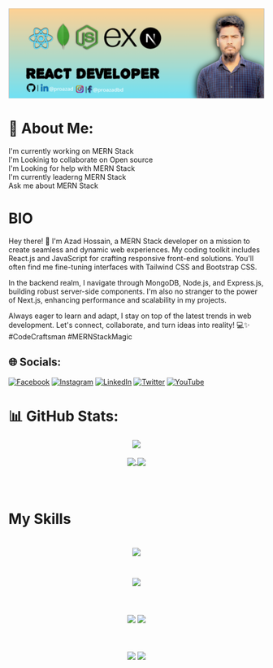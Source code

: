 <img src="./Screenshot_5.png">

# 💫 About Me:

I'm currently working on MERN Stack<br>I'm Lookinig to collaborate on Open source<br>I'm Looking for help with MERN Stack<br>I'm currently leaderng MERN Stack<br>Ask me about MERN Stack

# BIO

Hey there! 👋 I'm Azad Hossain, a MERN Stack developer on a mission to create seamless and dynamic web experiences. My coding toolkit includes React.js and JavaScript for crafting responsive front-end solutions. You'll often find me fine-tuning interfaces with Tailwind CSS and Bootstrap CSS.

In the backend realm, I navigate through MongoDB, Node.js, and Express.js, building robust server-side components. I'm also no stranger to the power of Next.js, enhancing performance and scalability in my projects.

Always eager to learn and adapt, I stay on top of the latest trends in web development. Let's connect, collaborate, and turn ideas into reality! 💻✨ #CodeCraftsman #MERNStackMagic

## 🌐 Socials:

[![Facebook](https://img.shields.io/badge/Facebook-%231877F2.svg?logo=Facebook&logoColor=white)](https://facebook.com/proazadbd) [![Instagram](https://img.shields.io/badge/Instagram-%23E4405F.svg?logo=Instagram&logoColor=white)](https://instagram.com/proazadbd) [![LinkedIn](https://img.shields.io/badge/LinkedIn-%230077B5.svg?logo=linkedin&logoColor=white)](https://linkedin.com/in/proazad) [![Twitter](https://img.shields.io/badge/Twitter-%231DA1F2.svg?logo=Twitter&logoColor=white)](https://twitter.com/proazadbd) [![YouTube](https://img.shields.io/badge/YouTube-%23FF0000.svg?logo=YouTube&logoColor=white)](https://youtube.com/@proazadbd)

# 📊 GitHub Stats:

 <p align="center"><img src="https://github-readme-streak-stats.herokuapp.com?user=proazad&theme=elegant&border_radius=5.4&width=full&date_format=j%20M%5B%20Y%5D"></p>
<p align="center"><a href="https://github.com/proazad/github-readme-stats">
  <img height=200 align="center" src="https://github-readme-stats.vercel.app/api?username=proazad" />
</a>
<a href="https://github.com/proazad/convoychat">
  <img height=200 align="center" src="https://github-readme-stats.vercel.app/api/top-langs?username=proazad&layout=compact&langs_count=8&card_width=200" />
</a></p>
<br><br>

# My Skills

<p align="center" style="margin:40px 0px">
  <a>
    <img src="https://skillicons.dev/icons?i=js,react,next,mongodb,express,nodejs,tailwind,bootstrap,html,css,github,figma,photoshop&perline=8" />
  </a>
</p>

<p align="center">
<img src="http://github-profile-summary-cards.vercel.app/api/cards/profile-details?username=proazad&theme=darcula"  style="margin:40px 0px,width:auto">
</p>

<p align="center">
<img src="http://github-profile-summary-cards.vercel.app/api/cards/repos-per-language?username=proazad&theme=darcula" align="center" style="margin:40px 0px">
<img src="http://github-profile-summary-cards.vercel.app/api/cards/most-commit-language?username=proazad&theme=darcula" align="center">
</p>

<p align="center">
<img src="http://github-profile-summary-cards.vercel.app/api/cards/stats?username=proazad&theme=darcula" align="center">
<img src="http://github-profile-summary-cards.vercel.app/api/cards/productive-time?username=proazad&theme=darcula&utcOffset=8" align="center">
</p>
